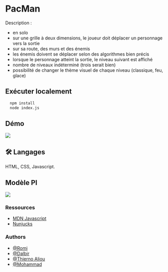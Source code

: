 
# PacMan

Description :
- en solo
- sur une grille à deux dimensions, le joueur doit déplacer un personnage vers la sortie
- sur sa route, des murs et des énemis
- les énemis doivent se déplacer selon des algorithmes bien précis
- lorsque le personnage atteint la sortie, le niveau suivant est affiché
- nombre de niveaux indéterminé (trois serait bien)
- possibilité de changer le thème visuel de chaque niveau (classique, feu, glace)


## Exécuter localement


```bash
  npm install
  node index.js
```


## Démo

![](https://dalbir.me/extras/gameplay_pacman.gif)


## 🛠 Langages
HTML, CSS, Javascript.

## Modèle PI
![](https://dalbir.me/extras/modele.jpg)
### Ressources

- [MDN Javascript](https://developer.mozilla.org/en-US/docs/Web/javascript)
- [Nunjucks](https://www.npmjs.com/package/nunjucks)


### Authors

- [@Romi](https://gitlab.esiea.fr/probal)
- [@Dalbir](https://gitlab.esiea.fr/dal3ir)
- [@Thierno Aliou](https://gitlab.esiea.fr/tbarry)
- [@Mohammad](https://gitlab.esiea.fr/rahman)



